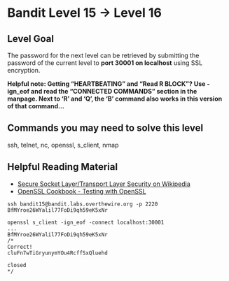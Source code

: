 # Bandit Level 15 → Level 16

## Level Goal

The password for the next level can be retrieved by submitting the password of the current level to **port 30001 on localhost** using SSL encryption.

**Helpful note: Getting “HEARTBEATING” and “Read R BLOCK”? Use -ign_eof and read the “CONNECTED COMMANDS” section in the manpage. Next to ‘R’ and ‘Q’, the ‘B’ command also works in this version of that command…**

## Commands you may need to solve this level

ssh, telnet, nc, openssl, s_client, nmap

## Helpful Reading Material

- [Secure Socket Layer/Transport Layer Security on Wikipedia](https://en.wikipedia.org/wiki/Secure_Socket_Layer)
- [OpenSSL Cookbook - Testing with OpenSSL](https://www.feistyduck.com/library/openssl-cookbook/online/ch-testing-with-openssl.html)



```
ssh bandit15@bandit.labs.overthewire.org -p 2220
BfMYroe26WYalil77FoDi9qh59eK5xNr

openssl s_client -ign_eof -connect localhost:30001
...
BfMYroe26WYalil77FoDi9qh59eK5xNr
/*
Correct!
cluFn7wTiGryunymYOu4RcffSxQluehd

closed
*/
```

